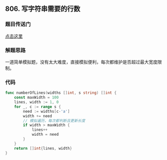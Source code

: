 ## 806. 写字符串需要的行数

### 题目传送门

[点击这里](https://leetcode-cn.com/problems/number-of-lines-to-write-string/)

### 解题思路

一道简单模拟题，没有太大难度，直接模拟便利，每次都维护是否超过最大宽度限制。

### 代码

```go
func numberOfLines(widths []int, s string) []int {
    const maxWidth = 100
    lines, width := 1, 0
    for _, c := range s {
        need := widths[c-'a']
        width += need
        // 模拟遍历，每次都判断且更新长度
        if width > maxWidth {
            lines++
            width = need
        }
    }
    return []int{lines, width}
}
```
